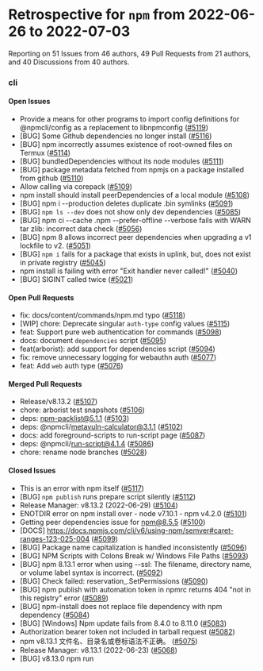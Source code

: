 # Retrospective for `npm` from 2022-06-26 to 2022-07-03

Reporting on 51 Issues from 46 authors, 49 Pull Requests from 21 authors, and 40 Discussions from 40 authors.


### cli

#### Open Issues

- Provide a means for other programs to import config definitions for @npmcli/config as a replacement to libnpmconfig ([#5119](https://github.com/npm/cli/issues/5119))
- [BUG] Some Github dependencies no longer install ([#5116](https://github.com/npm/cli/issues/5116))
- [BUG] npm incorrectly assumes existence of root-owned files on Termux ([#5114](https://github.com/npm/cli/issues/5114))
- [BUG] bundledDependencies without its node modules ([#5111](https://github.com/npm/cli/issues/5111))
- [BUG] package metadata fetched from npmjs on a package installed from github ([#5110](https://github.com/npm/cli/issues/5110))
- Allow calling via corepack ([#5109](https://github.com/npm/cli/issues/5109))
- npm install should install peerDependencies of a local module  ([#5108](https://github.com/npm/cli/issues/5108))
- [BUG] npm i --production deletes duplicate .bin symlinks ([#5091](https://github.com/npm/cli/issues/5091))
- [BUG] `npm ls --dev` does not show only dev dependencies ([#5085](https://github.com/npm/cli/issues/5085))
- [BUG] npm ci --cache .npm --prefer-offline --verbose fails with WARN tar zlib: incorrect data check  ([#5056](https://github.com/npm/cli/issues/5056))
- [BUG] npm 8 allows incorrect peer dependencies when upgrading a v1 lockfile to v2. ([#5051](https://github.com/npm/cli/issues/5051))
- [BUG] `npm i` fails for a package that exists in uplink, but, does not exist in private registry ([#5045](https://github.com/npm/cli/issues/5045))
- npm install is failing with error "Exit handler never called!" ([#5040](https://github.com/npm/cli/issues/5040))
- [BUG] SIGINT called twice ([#5021](https://github.com/npm/cli/issues/5021))

#### Open Pull Requests

- fix: docs/content/commands/npm.md typo ([#5118](https://github.com/npm/cli/pull/5118))
- [WIP] chore: Deprecate singular `auth-type` config values ([#5115](https://github.com/npm/cli/pull/5115))
- feat: Support pure web authentication for commands ([#5098](https://github.com/npm/cli/pull/5098))
- docs: document `dependencies` script ([#5095](https://github.com/npm/cli/pull/5095))
- feat(arborist): add support for dependencies script ([#5094](https://github.com/npm/cli/pull/5094))
- fix: remove unnecessary logging for webauthn auth ([#5077](https://github.com/npm/cli/pull/5077))
- feat: Add `web` auth type ([#5076](https://github.com/npm/cli/pull/5076))

#### Merged Pull Requests

- Release/v8.13.2 ([#5107](https://github.com/npm/cli/pull/5107))
- chore: arborist test snapshots ([#5106](https://github.com/npm/cli/pull/5106))
- deps: npm-packlist@5.1.1 ([#5103](https://github.com/npm/cli/pull/5103))
- deps: @npmcli/metavuln-calculator@3.1.1 ([#5102](https://github.com/npm/cli/pull/5102))
- docs: add foreground-scripts to run-script page ([#5087](https://github.com/npm/cli/pull/5087))
- deps: @npmcli/run-script@4.1.4 ([#5086](https://github.com/npm/cli/pull/5086))
- chore: rename node branches ([#5028](https://github.com/npm/cli/pull/5028))

#### Closed Issues

- This is an error with npm itself ([#5117](https://github.com/npm/cli/issues/5117))
- [BUG] `npm publish` runs prepare script silently ([#5112](https://github.com/npm/cli/issues/5112))
- Release Manager: v8.13.2 (2022-06-29) ([#5104](https://github.com/npm/cli/issues/5104))
- ENOTDIR error on npm install over - node v7.10.1 - npm  v4.2.0 ([#5101](https://github.com/npm/cli/issues/5101))
- Getting peer dependencies issue for npm@8.5.5 ([#5100](https://github.com/npm/cli/issues/5100))
- [DOCS] <https://docs.npmjs.com/cli/v6/using-npm/semver#caret-ranges-123-025-004> ([#5099](https://github.com/npm/cli/issues/5099))
- [BUG] Package name capitalization is handled inconsistently ([#5096](https://github.com/npm/cli/issues/5096))
- [BUG] NPM Scripts with Colons Break w/ Windows File Paths ([#5093](https://github.com/npm/cli/issues/5093))
- [BUG] npm 8.13.1 error when using --ssl: The filename, directory name, or volume label syntax is incorrect. ([#5092](https://github.com/npm/cli/issues/5092))
- [BUG] Check failed: reservation_.SetPermissions ([#5090](https://github.com/npm/cli/issues/5090))
- [BUG] npm publish with automation token in npmrc returns 404 "not in this registry" error ([#5089](https://github.com/npm/cli/issues/5089))
- [BUG] npm-install does not replace file dependency with npm dependency ([#5084](https://github.com/npm/cli/issues/5084))
- [BUG] [Windows] Npm update fails from 8.4.0 to 8.11.0 ([#5083](https://github.com/npm/cli/issues/5083))
- Authorization bearer token not included in tarball request ([#5082](https://github.com/npm/cli/issues/5082))
- npm v8.13.1 文件名、目录名或卷标语法不正确。 ([#5075](https://github.com/npm/cli/issues/5075))
- Release Manager: v8.13.1 (2022-06-23) ([#5068](https://github.com/npm/cli/issues/5068))
- [BUG] v8.13.0 npm run <script> fails ([#5066](https://github.com/npm/cli/issues/5066))
- [BUG] There is no way to get users email in my organization ([#5057](https://github.com/npm/cli/issues/5057))
- [BUG] Invalid peer dependency resolution - unable to resolve dependency tree ([#5055](https://github.com/npm/cli/issues/5055))
- [BUG] npm audit fix fails to update packages, but stops reporting vulnerabilities anyway ([#5053](https://github.com/npm/cli/issues/5053))
- [BUG] npm i pkg@tag should save tag into package.json ([#5052](https://github.com/npm/cli/issues/5052))
- [BUG] `npm audit fix --force` alternates between downgrading and upgrading packages ([#5046](https://github.com/npm/cli/issues/5046))
- [DOCS] npmjs.com styling issue ([#5041](https://github.com/npm/cli/issues/5041))
- npm install not working ([#5039](https://github.com/npm/cli/issues/5039))
- [BUG] engine strict is not working with npm version 8.11.0 ([#5037](https://github.com/npm/cli/issues/5037))
- [BUG] ENOTDIR error on npm install (npm 3 over node 4. I know: legacy. Sorry :( ) ([#5032](https://github.com/npm/cli/issues/5032))
- Each time i try to create a react app i get this bug report 
"npm ERR! Your cache folder contains root-owned files, due to a bug in
npm ERR! previous versions of npm which has since been addressed.
npm ERR!
npm ERR! To permanently fix this problem, please run:
npm ERR!   sudo chown -R 10185:10185 "/data/data/com.termux/files/home/.npm"

npm ERR! A complete log of this run can be found in:
npm ERR!     /data/data/com.termux/files/home/.npm/_logs/2022-06-15T19_15_41_374Z-debug-0.log

Aborting installation.
  npm install --no-audit --save --save-exact --loglevel error react react-dom react-scripts cra-template has failed."
How can i solve this? ([#5025](https://github.com/npm/cli/issues/5025))
- [BUG] run "npm init @scope@latest" error ([#5022](https://github.com/npm/cli/issues/5022))

#### Closed Pull Requests

- Release/v8.13.2 ([#5105](https://github.com/npm/cli/pull/5105))
- chore: update AUTHORS ([#5097](https://github.com/npm/cli/pull/5097))
- Update changelog.js ([#5088](https://github.com/npm/cli/pull/5088))

### rfcs

#### Open Issues

- [RRFC] Parallel script execution when value is set to an array of text. ([#610](https://github.com/npm/rfcs/issues/610))

#### Open Pull Requests

- RFC: obey user specific dist-tag ([#607](https://github.com/npm/rfcs/pull/607))

#### Open Discussions

- Allow locking dev dependencies only ([#580](https://github.com/npm/rfcs/discussions/580))
- Confused on if and when scripts can be run with postinstall... ([#408](https://github.com/npm/rfcs/discussions/408))
- Distribute libraries as WASM ([#366](https://github.com/npm/rfcs/discussions/366))
- [RRFC] Module block list ([#78](https://github.com/npm/rfcs/discussions/78))
- [RRFC]  turn off file name scrubbing for your own private registry ([#65](https://github.com/npm/rfcs/discussions/65))

#### Closed Issues

- Open RFC Meeting - Wednesday, June 29, 2022 at 2:00 PM EST ([#608](https://github.com/npm/rfcs/issues/608))
- [RRFC] Obey the specific dist-tag ([#606](https://github.com/npm/rfcs/issues/606))

### hosted-git-info

#### Open Issues

- Blank isue  bukalapak.js ([#143](https://github.com/npm/hosted-git-info/issues/143))

### run-script

#### Open Issues

- [BUG] "command not found" when running script with bash as script-shell on Windows ([#90](https://github.com/npm/run-script/issues/90))

#### Merged Pull Requests

- chore(main): release 4.1.5 ([#89](https://github.com/npm/run-script/pull/89))
- Add which to dependencies for yarn berry ([#88](https://github.com/npm/run-script/pull/88))
- chore(main): release 4.1.4 ([#87](https://github.com/npm/run-script/pull/87))
- fix: remove invalid characters from filename ([#86](https://github.com/npm/run-script/pull/86))

### make-fetch-happen

#### Closed Issues

- stop trying to make fetch happen, it's not going to happen ([#163](https://github.com/npm/make-fetch-happen/issues/163))

### ssri

#### Open Issues

- [BUG] Integrity#match doesn't always find common algorithm ([#41](https://github.com/npm/ssri/issues/41))

### documentation

#### Closed Pull Requests

- Update index.mdx ([#146](https://github.com/npm/documentation/pull/146))

### npm-expansions

#### Open Pull Requests

- Update expansions.txt ([#3997](https://github.com/npm/npm-expansions/pull/3997))
- NY PingPong Meeting ([#3996](https://github.com/npm/npm-expansions/pull/3996))
- add Negative Polynomial matrix idea ([#3995](https://github.com/npm/npm-expansions/pull/3995))
- Added "Neurotic Performing Machine" ([#3994](https://github.com/npm/npm-expansions/pull/3994))
- added Naan Paratha Mutton ([#3991](https://github.com/npm/npm-expansions/pull/3991))

### config

#### Open Pull Requests

- [WIP] feat: Add ability to deprecate singular config values ([#68](https://github.com/npm/config/pull/68))

### agent

#### Open Pull Requests

- chore(main): release 1.0.0 ([#1](https://github.com/npm/agent/pull/1))

### disposable-email-domains

#### Merged Pull Requests

- Add idots.cf to index.json  ([#11](https://github.com/npm/disposable-email-domains/pull/11))
- Change repo name ([#10](https://github.com/npm/disposable-email-domains/pull/10))
- added bad domain to index.json ([#9](https://github.com/npm/disposable-email-domains/pull/9))

### metavuln-calculator

#### Merged Pull Requests

- chore(main): release 3.1.1 ([#45](https://github.com/npm/metavuln-calculator/pull/45))
- chore: bump @npmcli/template-oss from 3.4.3 to 3.5.0 ([#44](https://github.com/npm/metavuln-calculator/pull/44))
- fix: don't throw on invalid semver versions ([#43](https://github.com/npm/metavuln-calculator/pull/43))

### npm-profile

#### Open Pull Requests

- chore: Add export for `webauthCheckLogin` ([#54](https://github.com/npm/npm-profile/pull/54))
- feat!: Remove `npm-use-webauthn` header ([#53](https://github.com/npm/npm-profile/pull/53))

#### Merged Pull Requests

- chore: bump @npmcli/template-oss from 3.4.3 to 3.5.0 ([#52](https://github.com/npm/npm-profile/pull/52))

### query

#### Merged Pull Requests

- chore(main): release 1.1.0 ([#4](https://github.com/npm/query/pull/4))
- case insensitivity and standardize attributeMatcher properties ([#3](https://github.com/npm/query/pull/3))
- chore(main): release 1.0.2 ([#2](https://github.com/npm/query/pull/2))
- deps: npm-package-arg@9.1.0 ([#1](https://github.com/npm/query/pull/1))

### npm-registry-fetch

#### Open Pull Requests

- chore(main): release 13.2.0 ([#124](https://github.com/npm/npm-registry-fetch/pull/124))

### npm-package-arg

#### Merged Pull Requests

- feat(git): add support for :: in #committish ([#91](https://github.com/npm/npm-package-arg/pull/91))

### stafftools

#### Merged Pull Requests

- chore: bump tap from 16.2.0 to 16.3.0 ([#15](https://github.com/npm/stafftools/pull/15))
- chore: bump prettier from 2.6.2 to 2.7.1 ([#14](https://github.com/npm/stafftools/pull/14))

### map-workspaces

#### Open Pull Requests

- chore(main): release 2.0.4 ([#48](https://github.com/npm/map-workspaces/pull/48))

#### Merged Pull Requests

- chore: bump @npmcli/template-oss from 3.4.3 to 3.5.0 ([#49](https://github.com/npm/map-workspaces/pull/49))

### feedback

#### Open Discussions

- having some redirect links for confort ([#721](https://github.com/npm/feedback/discussions/721))
- Allow package to suggest dependency type ([#536](https://github.com/npm/feedback/discussions/536))
- npm scores ([#66](https://github.com/npm/feedback/discussions/66))
- No title ([#719](https://github.com/npm/feedback/discussions/719))
- npmjs.com CSS bug ([#720](https://github.com/npm/feedback/discussions/720))
- Substitute for --unsafe-perm in NPM 7 ? ([#121](https://github.com/npm/feedback/discussions/121))
- Improve search functionality on npmjs.com ([#682](https://github.com/npm/feedback/discussions/682))
- Weird search behavior with stats ([#685](https://github.com/npm/feedback/discussions/685))
- Better npm search proposal ([#718](https://github.com/npm/feedback/discussions/718))
- Aliased package version is changed after running `npm install` ([#717](https://github.com/npm/feedback/discussions/717))
- Custom avatar ([#687](https://github.com/npm/feedback/discussions/687))
- Explain/give "why" reasons, for operations done while installing a package ([#674](https://github.com/npm/feedback/discussions/674))
- How to create my own cli using typescript and node ([#655](https://github.com/npm/feedback/discussions/655))
- Special link for users ([#600](https://github.com/npm/feedback/discussions/600))
- Note the existence of publishConfig when a scoped package is first published and fails ([#583](https://github.com/npm/feedback/discussions/583))
- the default registry url is a magic value meaning "the currently configured registry". ([#544](https://github.com/npm/feedback/discussions/544))
- npx / npm exec can't run packages with missing peerdep? ([#561](https://github.com/npm/feedback/discussions/561))
- Parameter to ignore workspaces on npm install ([#542](https://github.com/npm/feedback/discussions/542))
- Gravatar avatar fetch email address must be lowercased before hashing ([#462](https://github.com/npm/feedback/discussions/462))
- Allow avatars to be uploaded ([#461](https://github.com/npm/feedback/discussions/461))
- Is `install` the same as `postinstall`? ([#456](https://github.com/npm/feedback/discussions/456))
- Better Deprecation Standardization ([#415](https://github.com/npm/feedback/discussions/415))
- Github actions package publish error ([#365](https://github.com/npm/feedback/discussions/365))
- Add support for nested package.json scripts ([#362](https://github.com/npm/feedback/discussions/362))
- `cache add` multiple packages ([#322](https://github.com/npm/feedback/discussions/322))
- Separate dependencies that are used in the pipeline: pipelineDependencies ([#295](https://github.com/npm/feedback/discussions/295))
- Have an npm package name blacklist ([#272](https://github.com/npm/feedback/discussions/272))
- Use GitHub Flavored Markdown for README rendering ([#3](https://github.com/npm/feedback/discussions/3))
- How does npm audit compare to Checkmarx? ([#241](https://github.com/npm/feedback/discussions/241))
- error in publishing npm package ([#238](https://github.com/npm/feedback/discussions/238))
- .npmrc requirement ([#140](https://github.com/npm/feedback/discussions/140))
- Support for groups of dependencies (beyond just prod/dev) ([#57](https://github.com/npm/feedback/discussions/57))
- Add support for URL imports and ESM modules ([#120](https://github.com/npm/feedback/discussions/120))
- Provide a package.json field dedicated to peerDependencies ([#100](https://github.com/npm/feedback/discussions/100))
- Docs as a public repo? ([#86](https://github.com/npm/feedback/discussions/86))